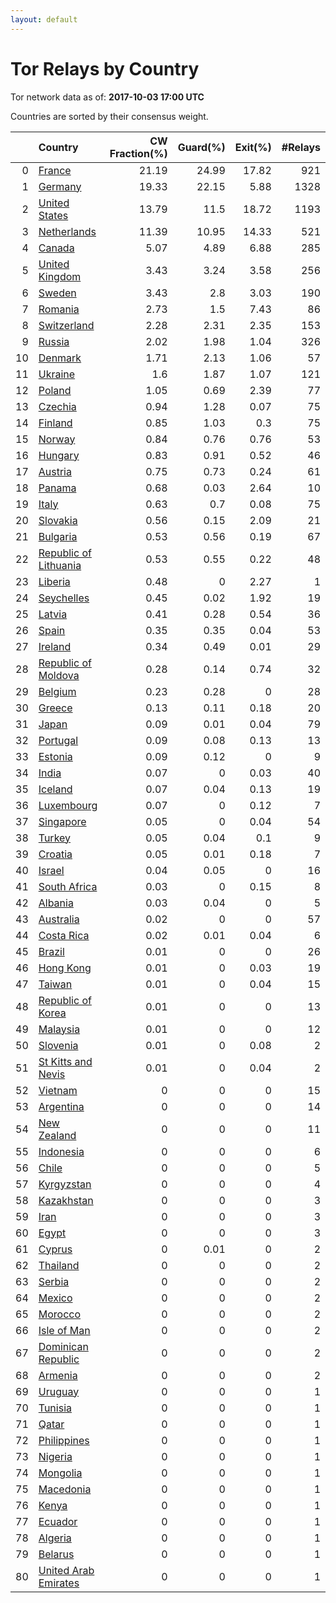 ```yaml
---
layout: default
---
```



# Tor Relays by Country

Tor network data as of: **2017-10-03 17:00 UTC**

Countries are sorted by their consensus weight.

|    | Country                                                                  |   CW Fraction(%) |   Guard(%) |   Exit(%) |   #Relays |
|---:|:-------------------------------------------------------------------------|-----------------:|-----------:|----------:|----------:|
|  0 | [France](https://atlas.torproject.org/#search/country:fr)                |            21.19 |      24.99 |     17.82 |       921 |
|  1 | [Germany](https://atlas.torproject.org/#search/country:de)               |            19.33 |      22.15 |      5.88 |      1328 |
|  2 | [United States](https://atlas.torproject.org/#search/country:us)         |            13.79 |      11.5  |     18.72 |      1193 |
|  3 | [Netherlands](https://atlas.torproject.org/#search/country:nl)           |            11.39 |      10.95 |     14.33 |       521 |
|  4 | [Canada](https://atlas.torproject.org/#search/country:ca)                |             5.07 |       4.89 |      6.88 |       285 |
|  5 | [United Kingdom](https://atlas.torproject.org/#search/country:gb)        |             3.43 |       3.24 |      3.58 |       256 |
|  6 | [Sweden](https://atlas.torproject.org/#search/country:se)                |             3.43 |       2.8  |      3.03 |       190 |
|  7 | [Romania](https://atlas.torproject.org/#search/country:ro)               |             2.73 |       1.5  |      7.43 |        86 |
|  8 | [Switzerland](https://atlas.torproject.org/#search/country:ch)           |             2.28 |       2.31 |      2.35 |       153 |
|  9 | [Russia](https://atlas.torproject.org/#search/country:ru)                |             2.02 |       1.98 |      1.04 |       326 |
| 10 | [Denmark](https://atlas.torproject.org/#search/country:dk)               |             1.71 |       2.13 |      1.06 |        57 |
| 11 | [Ukraine](https://atlas.torproject.org/#search/country:ua)               |             1.6  |       1.87 |      1.07 |       121 |
| 12 | [Poland](https://atlas.torproject.org/#search/country:pl)                |             1.05 |       0.69 |      2.39 |        77 |
| 13 | [Czechia](https://atlas.torproject.org/#search/country:cz)               |             0.94 |       1.28 |      0.07 |        75 |
| 14 | [Finland](https://atlas.torproject.org/#search/country:fi)               |             0.85 |       1.03 |      0.3  |        75 |
| 15 | [Norway](https://atlas.torproject.org/#search/country:no)                |             0.84 |       0.76 |      0.76 |        53 |
| 16 | [Hungary](https://atlas.torproject.org/#search/country:hu)               |             0.83 |       0.91 |      0.52 |        46 |
| 17 | [Austria](https://atlas.torproject.org/#search/country:at)               |             0.75 |       0.73 |      0.24 |        61 |
| 18 | [Panama](https://atlas.torproject.org/#search/country:pa)                |             0.68 |       0.03 |      2.64 |        10 |
| 19 | [Italy](https://atlas.torproject.org/#search/country:it)                 |             0.63 |       0.7  |      0.08 |        75 |
| 20 | [Slovakia](https://atlas.torproject.org/#search/country:sk)              |             0.56 |       0.15 |      2.09 |        21 |
| 21 | [Bulgaria](https://atlas.torproject.org/#search/country:bg)              |             0.53 |       0.56 |      0.19 |        67 |
| 22 | [Republic of Lithuania](https://atlas.torproject.org/#search/country:lt) |             0.53 |       0.55 |      0.22 |        48 |
| 23 | [Liberia](https://atlas.torproject.org/#search/country:lr)               |             0.48 |       0    |      2.27 |         1 |
| 24 | [Seychelles](https://atlas.torproject.org/#search/country:sc)            |             0.45 |       0.02 |      1.92 |        19 |
| 25 | [Latvia](https://atlas.torproject.org/#search/country:lv)                |             0.41 |       0.28 |      0.54 |        36 |
| 26 | [Spain](https://atlas.torproject.org/#search/country:es)                 |             0.35 |       0.35 |      0.04 |        53 |
| 27 | [Ireland](https://atlas.torproject.org/#search/country:ie)               |             0.34 |       0.49 |      0.01 |        29 |
| 28 | [Republic of Moldova](https://atlas.torproject.org/#search/country:md)   |             0.28 |       0.14 |      0.74 |        32 |
| 29 | [Belgium](https://atlas.torproject.org/#search/country:be)               |             0.23 |       0.28 |      0    |        28 |
| 30 | [Greece](https://atlas.torproject.org/#search/country:gr)                |             0.13 |       0.11 |      0.18 |        20 |
| 31 | [Japan](https://atlas.torproject.org/#search/country:jp)                 |             0.09 |       0.01 |      0.04 |        79 |
| 32 | [Portugal](https://atlas.torproject.org/#search/country:pt)              |             0.09 |       0.08 |      0.13 |        13 |
| 33 | [Estonia](https://atlas.torproject.org/#search/country:ee)               |             0.09 |       0.12 |      0    |         9 |
| 34 | [India](https://atlas.torproject.org/#search/country:in)                 |             0.07 |       0    |      0.03 |        40 |
| 35 | [Iceland](https://atlas.torproject.org/#search/country:is)               |             0.07 |       0.04 |      0.13 |        19 |
| 36 | [Luxembourg](https://atlas.torproject.org/#search/country:lu)            |             0.07 |       0    |      0.12 |         7 |
| 37 | [Singapore](https://atlas.torproject.org/#search/country:sg)             |             0.05 |       0    |      0.04 |        54 |
| 38 | [Turkey](https://atlas.torproject.org/#search/country:tr)                |             0.05 |       0.04 |      0.1  |         9 |
| 39 | [Croatia](https://atlas.torproject.org/#search/country:hr)               |             0.05 |       0.01 |      0.18 |         7 |
| 40 | [Israel](https://atlas.torproject.org/#search/country:il)                |             0.04 |       0.05 |      0    |        16 |
| 41 | [South Africa](https://atlas.torproject.org/#search/country:za)          |             0.03 |       0    |      0.15 |         8 |
| 42 | [Albania](https://atlas.torproject.org/#search/country:al)               |             0.03 |       0.04 |      0    |         5 |
| 43 | [Australia](https://atlas.torproject.org/#search/country:au)             |             0.02 |       0    |      0    |        57 |
| 44 | [Costa Rica](https://atlas.torproject.org/#search/country:cr)            |             0.02 |       0.01 |      0.04 |         6 |
| 45 | [Brazil](https://atlas.torproject.org/#search/country:br)                |             0.01 |       0    |      0    |        26 |
| 46 | [Hong Kong](https://atlas.torproject.org/#search/country:hk)             |             0.01 |       0    |      0.03 |        19 |
| 47 | [Taiwan](https://atlas.torproject.org/#search/country:tw)                |             0.01 |       0    |      0.04 |        15 |
| 48 | [Republic of Korea](https://atlas.torproject.org/#search/country:kr)     |             0.01 |       0    |      0    |        13 |
| 49 | [Malaysia](https://atlas.torproject.org/#search/country:my)              |             0.01 |       0    |      0    |        12 |
| 50 | [Slovenia](https://atlas.torproject.org/#search/country:si)              |             0.01 |       0    |      0.08 |         2 |
| 51 | [St Kitts and Nevis](https://atlas.torproject.org/#search/country:kn)    |             0.01 |       0    |      0.04 |         2 |
| 52 | [Vietnam](https://atlas.torproject.org/#search/country:vn)               |             0    |       0    |      0    |        15 |
| 53 | [Argentina](https://atlas.torproject.org/#search/country:ar)             |             0    |       0    |      0    |        14 |
| 54 | [New Zealand](https://atlas.torproject.org/#search/country:nz)           |             0    |       0    |      0    |        11 |
| 55 | [Indonesia](https://atlas.torproject.org/#search/country:id)             |             0    |       0    |      0    |         6 |
| 56 | [Chile](https://atlas.torproject.org/#search/country:cl)                 |             0    |       0    |      0    |         5 |
| 57 | [Kyrgyzstan](https://atlas.torproject.org/#search/country:kg)            |             0    |       0    |      0    |         4 |
| 58 | [Kazakhstan](https://atlas.torproject.org/#search/country:kz)            |             0    |       0    |      0    |         3 |
| 59 | [Iran](https://atlas.torproject.org/#search/country:ir)                  |             0    |       0    |      0    |         3 |
| 60 | [Egypt](https://atlas.torproject.org/#search/country:eg)                 |             0    |       0    |      0    |         3 |
| 61 | [Cyprus](https://atlas.torproject.org/#search/country:cy)                |             0    |       0.01 |      0    |         2 |
| 62 | [Thailand](https://atlas.torproject.org/#search/country:th)              |             0    |       0    |      0    |         2 |
| 63 | [Serbia](https://atlas.torproject.org/#search/country:rs)                |             0    |       0    |      0    |         2 |
| 64 | [Mexico](https://atlas.torproject.org/#search/country:mx)                |             0    |       0    |      0    |         2 |
| 65 | [Morocco](https://atlas.torproject.org/#search/country:ma)               |             0    |       0    |      0    |         2 |
| 66 | [Isle of Man](https://atlas.torproject.org/#search/country:im)           |             0    |       0    |      0    |         2 |
| 67 | [Dominican Republic](https://atlas.torproject.org/#search/country:do)    |             0    |       0    |      0    |         2 |
| 68 | [Armenia](https://atlas.torproject.org/#search/country:am)               |             0    |       0    |      0    |         2 |
| 69 | [Uruguay](https://atlas.torproject.org/#search/country:uy)               |             0    |       0    |      0    |         1 |
| 70 | [Tunisia](https://atlas.torproject.org/#search/country:tn)               |             0    |       0    |      0    |         1 |
| 71 | [Qatar](https://atlas.torproject.org/#search/country:qa)                 |             0    |       0    |      0    |         1 |
| 72 | [Philippines](https://atlas.torproject.org/#search/country:ph)           |             0    |       0    |      0    |         1 |
| 73 | [Nigeria](https://atlas.torproject.org/#search/country:ng)               |             0    |       0    |      0    |         1 |
| 74 | [Mongolia](https://atlas.torproject.org/#search/country:mn)              |             0    |       0    |      0    |         1 |
| 75 | [Macedonia](https://atlas.torproject.org/#search/country:mk)             |             0    |       0    |      0    |         1 |
| 76 | [Kenya](https://atlas.torproject.org/#search/country:ke)                 |             0    |       0    |      0    |         1 |
| 77 | [Ecuador](https://atlas.torproject.org/#search/country:ec)               |             0    |       0    |      0    |         1 |
| 78 | [Algeria](https://atlas.torproject.org/#search/country:dz)               |             0    |       0    |      0    |         1 |
| 79 | [Belarus](https://atlas.torproject.org/#search/country:by)               |             0    |       0    |      0    |         1 |
| 80 | [United Arab Emirates](https://atlas.torproject.org/#search/country:ae)  |             0    |       0    |      0    |         1 |